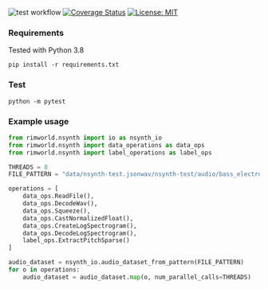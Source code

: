 ![test workflow](https://github.com/lkoppenol/tensorflow-nsynth/actions/workflows/build.yml/badge.svg)
[![Coverage Status](https://coveralls.io/repos/github/lkoppenol/tensorflow-nsynth/badge.svg?branch=main)](https://coveralls.io/github/lkoppenol/tensorflow-nsynth?branch=main)
[![License: MIT](https://img.shields.io/badge/License-MIT-brightgreen.svg)](https://opensource.org/licenses/MIT)
### Requirements
Tested with Python 3.8
```commandline
pip install -r requirements.txt
```

### Test
```commandline
python -m pytest
```

### Example usage
```python
from rimworld.nsynth import io as nsynth_io
from rimworld.nsynth import data_operations as data_ops
from rimworld.nsynth import label_operations as label_ops

THREADS = 8
FILE_PATTERN = "data/nsynth-test.jsonwav/nsynth-test/audio/bass_electronic_*.wav"

operations = [
    data_ops.ReadFile(),
    data_ops.DecodeWav(),
    data_ops.Squeeze(),
    data_ops.CastNormalizedFloat(),
    data_ops.CreateLogSpectrogram(),
    data_ops.DecodeLogSpectrogram(),
    label_ops.ExtractPitchSparse()
]

audio_dataset = nsynth_io.audio_dataset_from_pattern(FILE_PATTERN)
for o in operations:
    audio_dataset = audio_dataset.map(o, num_parallel_calls=THREADS)
```